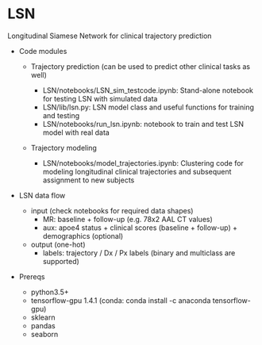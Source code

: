 # LSN
Longitudinal Siamese Network for clinical trajectory prediction 
- Code modules
  - Trajectory prediction 
  (can be used to predict other clinical tasks as well) 
    -  LSN/notebooks/LSN_sim_testcode.ipynb: Stand-alone notebook for testing LSN with simulated data
    -  LSN/lib/lsn.py: LSN model class and useful functions for training and testing
    -  LSN/notebooks/run_lsn.ipynb: notebook to train and test LSN model with real data
    
  - Trajectory modeling  
    -  LSN/notebooks/model_trajectories.ipynb: Clustering code for modeling longitudinal clinical trajectories and subsequent assignment to new subjects 
    
- LSN data flow
    -  input (check notebooks for required data shapes) 
        - MR: baseline + follow-up (e.g. 78x2 AAL CT values) 
        - aux: apoe4 status + clinical scores (baseline + follow-up) + demographics (optional)      
    -  output (one-hot) 
        - labels: trajectory / Dx / Px labels (binary and multiclass are supported) 
  
- Prereqs 
  - python3.5+
  - tensorflow-gpu 1.4.1 (conda: conda install -c anaconda tensorflow-gpu)
  - sklearn
  - pandas
  - seaborn 

  
